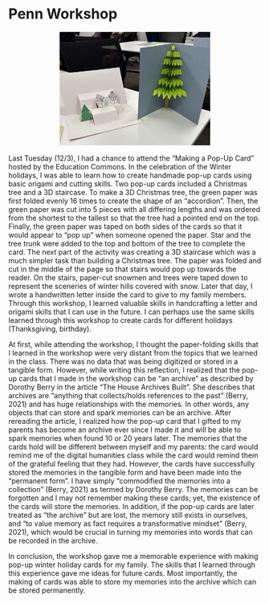 # Penn Workshop #

<p align="center">
  <img src="pennworkshop.jpg" alt="Penn Workshop" width="300">
</p>

Last Tuesday (12/3), I had a chance to attend the “Making a Pop-Up Card” hosted by the Education Commons. In the celebration of the Winter holidays, I was able to learn how to create handmade pop-up cards using basic origami and cutting skills. Two pop-up cards included a Christmas tree and a 3D staircase. To make a 3D Christmas tree, the green paper was first folded evenly 16 times to create the shape of an “accordion”. Then, the green paper was cut into 5 pieces with all differing lengths and was ordered from the shortest to the tallest so that the tree had a pointed end on the top. Finally, the green paper was taped on both sides of the cards so that it would appear to “pop up” when someone opened the paper. Star and the tree trunk were added to the top and bottom of the tree to complete the card. The next part of the activity was creating a 3D staircase which was a much simpler task than building a Christmas tree. The paper was folded and cut in the middle of the page so that stairs would pop up towards the reader. On the stairs, paper-cut snowmen and trees were taped down to represent the sceneries of winter hills covered with snow. Later that day, I wrote a handwritten letter inside the card to give to my family members. Through this workshop, I learned valuable skills in handcrafting a letter and origami skills that I can use in the future. I can perhaps use the same skills learned through this workshop to create cards for different holidays (Thanksgiving, birthday).

At first, while attending the workshop, I thought the paper-folding skills that I learned in the workshop were very distant from the topics that we learned in the class. There was no data that was being digitized or stored in a tangible form. However, while writing this reflection, I realized that the pop-up cards that I made in the workshop can be “an archive” as described by Dorothy Berry in the article “The House Archives Built”. She describes that archives are “anything that collects/holds references to the past” (Berry, 2021) and has huge relationships with the memories. In other words, any objects that can store and spark memories can be an archive. After rereading the article, I realized how the pop-up card that I gifted to my parents has become an archive ever since I made it and will be able to spark memories when found 10 or 20 years later. The memories that the cards hold will be different between myself and my parents: the card would remind me of the digital humanities class while the card would remind them of the grateful feeling that they had. However, the cards have successfully stored the memories in the tangible form and have been made into the “permanent form”. I have simply “commodified the memories into a collection” (Berry, 2021) as termed by Dorothy Berry. The memories can be forgotten and I may not remember making these cards; yet, the existence of the cards will store the memories. In addition, if the pop-up cards are later treated as “the archive” but are lost, the memory still exists in ourselves, and “to value memory as fact requires a transformative mindset” (Berry, 2021), which would be crucial in turning my memories into words that can be recorded in the archive. 

In conclusion, the workshop gave me a memorable experience with making pop-up winter holiday cards for my family. The skills that I learned through this experience gave me ideas for future cards. Most importantly, the making of cards was able to store my memories into the archive which can be stored permanently.
